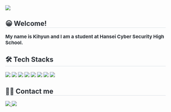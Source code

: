 <div>
      <!-- 상단 이미지 -->
      <div class="top_image_cont">
            <img src="https://capsule-render.vercel.app/api?type=soft&color=000000&height=80&text=v(%20^_^%20)v&animation=blinking&fontColor=ffffff&fontSize=50" />
      </div>
      <!-- 자기 소개 -->
      <div class="introduce_cont" style="text-align: left;">
            <h2 style="border-bottom: 1px solid #d8dee4; color: #282d33;"> 😀 Welcome! </h2>
            <div style="font-weight: 700; font-size: 15px; text-align: left; color: #282d33;">
                  <b> My name is Kihyun and I am a student at Hansei Cyber ​​Security High School. </b>
            </div>
      </div>
      <!-- 기술 스택  -->
      <div class="tech_cont" style="text-align: left;">
            <h2 style="border-bottom: 1px solid #d8dee4; color: #282d33;">
                  🛠️ Tech Stacks
            </h2>
            <div style="margin: ; text-align: left;" "text-align: left;">
                  <img src="https://img.shields.io/badge/HTML5-E34F26?style=flat-square&logo=HTML5&logoColor=white">
                  <img src="https://img.shields.io/badge/Javascript-F7DF1E?style=flat-square&logo=Javascript&logoColor=white">
                  <img src="https://img.shields.io/badge/React-61DAFB?style=flat-square&logo=React&logoColor=white">
                  <img src="https://img.shields.io/badge/CSS3-1572B6?style=flat-square&logo=CSS&logoColor=white">
                  <img src="https://img.shields.io/badge/MySQL-4479A1?style=flat-square&logo=MySQL&logoColor=white">
                  <img src="https://img.shields.io/badge/Python-3776AB?style=flat-square&logo=Python&logoColor=white">
                  <img src="https://img.shields.io/badge/FastAPI-009688?style=flat-square&logo=FastAPI&logoColor=white">
                  <img src="https://img.shields.io/badge/Flask-000000?style=flat-square&logo=Flask&logoColor=white">
            </div>
      </div>
      <!-- 컨택트 -->
      <div class="contact_cont" style="text-align: left;">
            <h2 style="border-bottom: 1px solid #d8dee4; color: #282d33;">
                  🧑‍💻 Contact me
            </h2>
            <a href=https://www.instagram.com/iamkwonkihyun>
                  <img src="https://img.shields.io/badge/Instagram-E4405F?style=flat-square&logo=Instagram&logoColor=white&link=https://www.instagram.com/iamkwonkihyun/">
            </a>
            <a href=mailto:00dihyun@gmail.com>
                  <img src="https://img.shields.io/badge/Gmail-EA4335?style=flat-square&logo=Gmail&logoColor=white&link=mailto:iamkwonkihyun@gmail.com">
            </a>
      </div>
</div>
